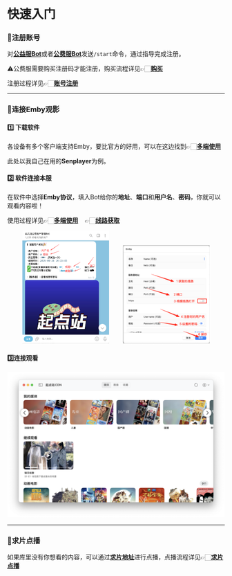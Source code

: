 # 快速入门

### 🙎注册账号

对[**公益服Bot**](https://t.me/tdck_emby_create_bot)或者[**公费服Bot**](https://t.me/StartTdckBot)发送`/start`命令，通过指导完成注册。

⚠️公费服需要购买注册码才能注册，购买流程详见👉🏻[**购买**](Register.md#购买)

注册过程详见👉🏻[**账号注册**](Register.md#账号注册)

---

### 🔗连接Emby观影

#### 1️⃣ 下载软件

各设备有多个客户端支持Emby，要比官方的好用，可以在这边找到👉🏻[**多端使用**](UserGuide.md)

此处以我自己在用的**Senplayer**为例。

#### 2️⃣ 软件连接本服

在软件中选择**Emby协议**，填入Bot给你的**地址**、**端口**和**用户名**、**密码**，你就可以观看内容啦！

使用过程详见👉🏻[**多端使用**](UserGuide.md)&nbsp;&nbsp;&nbsp;&nbsp;👉🏻[**线路获取**](Register.md#线路获取)

<div align="center">
<img src="../images/2_how_to_use/quick_start/fast1.png" alt="fast1" width="40%" height="40%" />&nbsp;&nbsp;&nbsp;&nbsp;&nbsp;&nbsp;&nbsp;&nbsp;<img src="../images/2_how_to_use/quick_start/fast2.png" alt="fast2" width="40%" height="40%" />
</div>

#### 3️⃣连接观看

![fast3](../images/2_how_to_use/quick_start/fast3.png)

---

### 🎦求片点播

如果库里没有你想看的内容，可以通过[**求片地址**](https://create.startednow.org/)进行点播，点播流程详见👉🏻[**求片点播**]()

